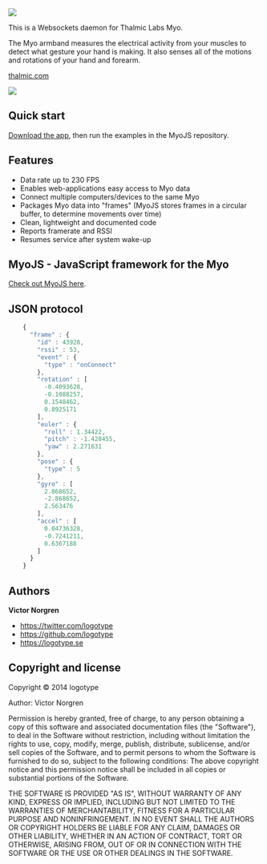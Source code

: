 <img src="https://logotype.se/myo/logo_daemon.png">

This is a Websockets daemon for Thalmic Labs Myo.

The Myo armband measures the electrical activity from your muscles to detect what gesture your hand is making. It also senses all of the motions and rotations of your hand and forearm.

[thalmic.com](http://www.thalmic.com)

<img src="https://logotype.se/myo/myodaemon.png?v4">

Quick start
-----------

[Download the app](https://github.com/logotype/myodaemon/blob/master/build/myodaemon.zip?raw=true), then run the examples in the MyoJS repository.

Features
-----------

+ Data rate up to 230 FPS
+ Enables web-applications easy access to Myo data
+ Connect multiple computers/devices to the same Myo
+ Packages Myo data into "frames" (MyoJS stores frames in a circular buffer, to determine movements over time)
+ Clean, lightweight and documented code
+ Reports framerate and RSSI
+ Resumes service after system wake-up

MyoJS - JavaScript framework for the Myo
-----------

[Check out MyoJS here](https://github.com/logotype/myojs).


JSON protocol
--------

```javascript
    {
      "frame" : {
        "id" : 43928,
        "rssi" : 53,
        "event" : {
          "type" : "onConnect"
        },
        "rotation" : [
          -0.4093628,
          -0.1088257,
          0.1548462,
          0.8925171
        ],
        "euler" : {
          "roll" : 1.34422,
          "pitch" : -1.428455,
          "yaw" : 2.271631
        },
        "pose" : {
          "type" : 5
        },
        "gyro" : [
          2.868652,
          -2.868652,
          2.563476
        ],
        "accel" : [
          0.04736328,
          -0.7241211,
          0.6367188
        ]
      }
    }
```


Authors
-------

**Victor Norgren**

+ https://twitter.com/logotype
+ https://github.com/logotype
+ https://logotype.se


Copyright and license
---------------------

Copyright © 2014 logotype

Author: Victor Norgren

Permission is hereby granted, free of charge, to any person obtaining a copy
of this software and associated documentation files (the "Software"), to
deal in the Software without restriction, including without limitation the
rights to use, copy, modify, merge, publish, distribute, sublicense, and/or
sell copies of the Software, and to permit persons to whom the Software is
furnished to do so, subject to the following conditions:  The above copyright
notice and this permission notice shall be included in all copies or
substantial portions of the Software.

THE SOFTWARE IS PROVIDED "AS IS", WITHOUT WARRANTY OF ANY KIND, EXPRESS OR
IMPLIED, INCLUDING BUT NOT LIMITED TO THE WARRANTIES OF MERCHANTABILITY,
FITNESS FOR A PARTICULAR PURPOSE AND NONINFRINGEMENT. IN NO EVENT SHALL THE
AUTHORS OR COPYRIGHT HOLDERS BE LIABLE FOR ANY CLAIM, DAMAGES OR OTHER
LIABILITY, WHETHER IN AN ACTION OF CONTRACT, TORT OR OTHERWISE, ARISING FROM,
OUT OF OR IN CONNECTION WITH THE SOFTWARE OR THE USE OR OTHER DEALINGS
IN THE SOFTWARE.
